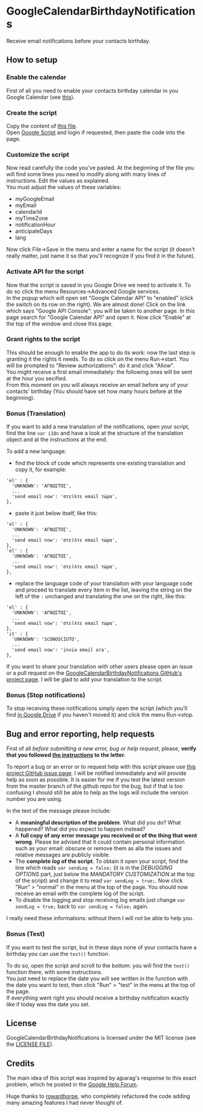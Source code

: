 # GoogleCalendarBirthdayNotifications
Receive email notifications before your contacts birthday.

## How to setup

### Enable the calendar
First of all you need to enable your contacts birthday calendar in you Google Calendar (see [this](https://support.google.com/calendar/answer/6084659?hl=en)).

### Create the script
Copy the content of [this file](https://raw.githubusercontent.com/GioBonvi/GoogleCalendarBirthdayNotifications/master/code.gs).  
Open [Google Script](https://script.google.com) and login if requested, then paste the code into the page.

### Customize the script
Now read carefully the code you've pasted. At the beginning of the file you will find some lines you need to modify along with many lines of instructions. Edit the values as explained.  
You must adjust the values of these variables:

-   myGoogleEmail
-   myEmail
-   calendarId
-   myTimeZone
-   notificationHour
-   anticipateDays
-   lang

Now click File->Save in the menu and enter a name for the script (it doesn't really matter, just name it so that you'll recognize if you find it in the future).

### Activate API for the script
Now that the script is saved in you Google Drive we need to activate it. To do so click the menu Resources->Advanced Google services.  
In the popup which will open set "Google Calendar API" to "enabled" (click the switch on its row on the right). We are almost done! Click on the link which says "Google API Console": you will be taken to another page. In this page search for "Google Calendar API" and open it. Now click "Enable" at the top of the window and close this page.

### Grant rights to the script
This should be enough to enable the app to do its work: now the last step is granting it the rights it needs. To do so click on the menu Run->start. You will be prompted to "Review authorizations": do it and click "Allow".  
You might receive a first email immediately: the following ones will be sent at the hour you secified.  
From this moment on you will always receive an email before any of your contacts' birthday (You should have set how many hours before at the beginning).

### Bonus (Translation)
If you want to add a new translation of the notifications, open your script, find the line ```var i18n``` and have a look at the structure of the translation object and at the instructions at the end.

To add a new language:

-   find the block of code which represents one existing translation and copy it, for example:
```
'el' : {
  'UNKNOWN': 'ΑΓΝΩΣΤΟΣ',
  ...
  'send email now': 'στείλτε email τώρα',
},
```
-   paste it just below itself, like this:
```
'el' : {
  'UNKNOWN': 'ΑΓΝΩΣΤΟΣ',
  ...
  'send email now': 'στείλτε email τώρα',
},
'el' : {
  'UNKNOWN': 'ΑΓΝΩΣΤΟΣ',
  ...
  'send email now': 'στείλτε email τώρα',
},
```
-   replace the language code of your translation with your language code and proceed to translate every item in the list, leaving the string on the left of the `:` unchanged and translating the one on the right, like this:
```
'el' : {
  'UNKNOWN': 'ΑΓΝΩΣΤΟΣ',
  ...
  'send email now': 'στείλτε email τώρα',
},
'it' : {
  'UNKNOWN': 'SCONOSCIUTO',
  ...
  'send email now': 'invia email ora',
},
```

If you want to share your translation with other users please open an issue or a pull request on the [GoogleCalendarBirthdayNotifications GitHub's project page](https://githu.com/GioBonvi/GoogleCalendarBirthdayNotifications). I will be glad to add your translation to the script.

### Bonus (Stop notifications)
To stop receiving these notifications simply open the script (which you'll find [in Google Drive](https://drive.google.com/drive/) if you haven't moved it) and click the menu Run->stop.

## Bug and error reporting, help requests
First of all _before submitting a new error, bug or help request_, please, __verify that you followed [the instructions](https://giobonvi.github.io/GoogleCalendarBirthdayNotifications/) to the letter.__

To report a bug or an error or to request help with this script please use [this project GitHub issue page](https://github.com/GioBonvi/GoogleCalendarBirthdayNotifications/issues).
I will be notified immediately and will provide help as soon as possible. It is easier for me if you test the latest version from the master branch
of the github repo for the bug, but if that is too confusing I should still be able to help as the logs will include the version number you are using.

In the text of the message please include:
-   A __meaningful description of the problem__. What did you do? What happened? What did you expect to happen instead?
-   A __full copy of any error message you received or of the thing that went wrong__. Please be advised that it could contain personal information such as your email: obscure or remove them as alla the issues and relative messages are publicly visible.
-   The __complete _log_ of the script__. To obtain it open your script, find the line which reads `var sendLog = false;` (it is in the _DEBUGGING OPTIONS_ part, just below the _MANDATORY CUSTOMIZATION_ at the top of the script) and change it to read `var sendLog = true;`. Now click "Run" > "normal" in the menu at the top of the page. You should now receive an email with the complete log of the script.
-   To disable the logging and stop receiving log emails just change `var sendLog = true;` back to `var sendLog = false;` again.

I really need these informations: without them I will not be able to help you.

### Bonus (Test)
If you want to test the script, but in these days none of your contacts have a birthday you can use the ```test()``` function.

To do so, open the script and scroll to the bottom: you will find the ```test()``` function there, with some instructions.  
You just need to replace the date you will see written in the function with the date you want to test, then click "Run" > "test" in the menu at the top of the page.  
If everything went right you should receive a birthday notification exactly like if today was the date you set.

## License
GoogleCalendarBirthdayNotifications is licensed under the MIT license (see the [LICENSE FILE](https://github.com/GioBonvi/GoogleCalendarBirthdayNotifications/blob/master/LICENSE)).

## Credits
The main idea of this script was inspired by ajparag's response to this exact problem, which he posted in the [Google Help Forum](https://productforums.google.com/d/msg/calendar/OaaO2og9m5w/2VgNNNF5BwAJ).

Huge thanks to [rowanthorpe](https://github.com/rowanthorpe), who completely refactored the code adding many amazing features I had never thought of.

